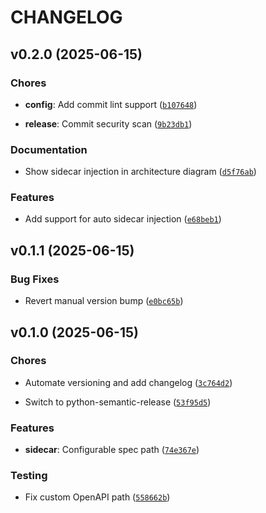 # CHANGELOG


## v0.2.0 (2025-06-15)

### Chores

- **config**: Add commit lint support
  ([`b107648`](https://github.com/phang98/kube-mcp-operator/commit/b107648d3caf39ac0713b541c1938802354a0d97))

- **release**: Commit security scan
  ([`9b23db1`](https://github.com/phang98/kube-mcp-operator/commit/9b23db1f8a10c72bab5f0520167dcc979e92f6d4))

### Documentation

- Show sidecar injection in architecture diagram
  ([`d5f76ab`](https://github.com/phang98/kube-mcp-operator/commit/d5f76ab0af1ed27f8670fd1d1b3e90591f931911))

### Features

- Add support for auto sidecar injection
  ([`e68beb1`](https://github.com/phang98/kube-mcp-operator/commit/e68beb1e065239c77a89ded08b67decc8ba139c6))


## v0.1.1 (2025-06-15)

### Bug Fixes

- Revert manual version bump
  ([`e0bc65b`](https://github.com/phang98/kube-mcp-operator/commit/e0bc65b263f131bd79cb22b653323b1896816a4a))


## v0.1.0 (2025-06-15)

### Chores

- Automate versioning and add changelog
  ([`3c764d2`](https://github.com/phang98/kube-mcp-operator/commit/3c764d2505a36f1d51e425277d110fac2ad1aa9f))

- Switch to python-semantic-release
  ([`53f95d5`](https://github.com/phang98/kube-mcp-operator/commit/53f95d5242b2de6c4e561b3d912e1b5e5d5251f2))

### Features

- **sidecar**: Configurable spec path
  ([`74e367e`](https://github.com/phang98/kube-mcp-operator/commit/74e367eb18faec68936aae181fb3a31162665109))

### Testing

- Fix custom OpenAPI path
  ([`558662b`](https://github.com/phang98/kube-mcp-operator/commit/558662b55e8ccaba8e126810f50de641dff1e150))
